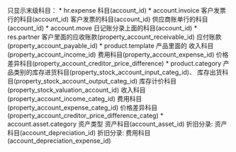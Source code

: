 只显示末级科目：
    * hr.expense 科目(account_id)
    * account.invoice 客户发票行的科目(account_id)
                        客户发票的科目(account_id)
                        供应商账单行的科目(account_id)
    * account.move 日记账分录上面的科目(account_id)
    * res.partner 客户里面的应收账款(property_account_receivable_id)
                            应付账款(property_account_payable_id)
    * product.template 产品里面的 收入科目(property_account_income_id)
                                费用科目(property_account_expense_id)
                                价格差异科目(property_account_creditor_price_difference)
    * product.category 产品类别的库存进货科目(property_stock_account_input_categ_id)、
                                库存出货科目(property_stock_account_output_categ_id)
                                库存计价科目(property_stock_valuation_account_id)
                                收入科目(property_account_income_categ_id)
                                费用科目(property_account_expense_categ_id)
                                价格差异科目(property_account_creditor_price_difference_categ)
    * account.asset.category 资产类型 资产科目(account_asset_id)
                                    折旧分录: 资产科目(account_depreciation_id)
                                    折旧分录: 费用科目(account_depreciation_expense_id)